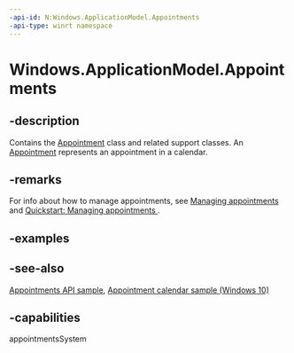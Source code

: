 ```yaml
---
-api-id: N:Windows.ApplicationModel.Appointments
-api-type: winrt namespace
---
```


# Windows.ApplicationModel.Appointments

## -description

Contains the [Appointment](appointment.md) class and related support classes. An [Appointment](appointment.md) represents an appointment in a calendar.

## -remarks

For info about how to manage appointments, see [Managing appointments](https://msdn.microsoft.com/library/292e9249-07c3-4791-b32c-6ec153c2b538) and [Quickstart: Managing appointments ](https://msdn.microsoft.com/library/4d7c555e-a707-428e-8ce3-1bd278028fc1).

## -examples

## -see-also

[Appointments API sample](https://go.microsoft.com/fwlink/p/?linkid=309836), [Appointment calendar sample (Windows 10)](https://go.microsoft.com/fwlink/p/?LinkId=620488)

## -capabilities

appointmentsSystem
